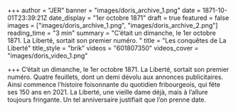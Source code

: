+++
author = "JER"
banner = "images/doris_archive_1.png"
date = 1871-10-01T23:39:21Z
date_display = "1er octobre 1871"
draft = true
featured = false
images = ["images/doris_archive_1.png", "images/doris_archive_2.png"]
reading_time = "3 min"
summary = "C’était un dimanche, le 1er octobre 1871. La Liberté, sortait son premier numéro. "
title = "Les conquêtes de La Liberté"
title_style = "brik"
videos = "601807350"
videos_cover = "images/doris_video_1.png"

+++
C’était un dimanche, le 1er octobre 1871. La Liberté, sortait son premier numéro. Quatre feuillets, dont un demi dévolu aux annonces publicitaires. Ainsi commence l’histoire foisonnante du quotidien fribourgeois, qui fête ses 150 ans en 2021. La Liberté, une vieille dame déjà, mais à l’allure toujours fringante. Un tel anniversaire justifiait que l’on prenne date.